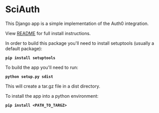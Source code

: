 # SciAuth

This Django app is a simple implementation of the Auth0 integration.

View [README](README.rst) for full install instructions.

In order to build this package you'll need to install setuptools (usually a default package):

**`pip install setuptools`**

To build the app you'll need to run: 

**`python setup.py sdist`**

This will create a tar.gz file in a dist directory.

To install the app into a python environment:

**`pip install <PATH_TO_TARGZ>`**
